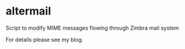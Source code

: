 altermail
=========

Script to modify MIME messages flowing through Zimbra mail system

For details please see my blog.
